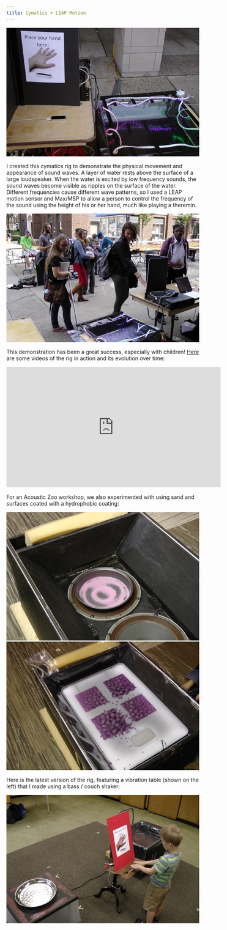 ```yaml
---
title: Cymatics + LEAP Motion
---
```


![Cymatics + LEAP motion rig](assets/img/work/proj-7/demo1.jpg)

I created this cymatics rig to demonstrate the physical movement and appearance
of sound waves. A layer of water rests above the surface of a large loudspeaker. 
When the water is excited by low frequency sounds, the sound waves become visible as 
ripples on the surface of the water. Different frequencies cause different wave patterns,
so I used a LEAP motion sensor and Max/MSP to allow a person to control the frequency of the
sound using the height of his or her hand, much like playing a theremin.

![People using the cymatics rig at a University of Windsor Club fair](assets/img/work/proj-7/demo2.jpg)

This demonstration has been a great success, especially with children! [Here](https://www.youtube.com/playlist?list=PLK85ZLdkWlf9xbErDN42zK4v6b1Sabhl_)
are some videos of the rig in action and its evolution over time:

<iframe width="560" height="315" src="https://www.youtube.com/embed/videoseries?list=PLK85ZLdkWlf9xbErDN42zK4v6b1Sabhl_" frameborder="0" allowfullscreen></iframe>

<br>

For an Acoustic Zoo workshop, we also experimented with using sand and surfaces coated with a hydrophobic coating:

![Chladni patterns in sand](assets/img/work/proj-7/sand.jpg)
![A hydrophobic coating over a metal pannel on a speaker.](assets/img/work/proj-7/hydrophobic.jpg)

Here is the latest version of the rig, featuring a vibration table (shown on the left) 
that I made using a bass / couch shaker:

![The latest version of the demo](assets/img/work/proj-7/newrig.jpg)